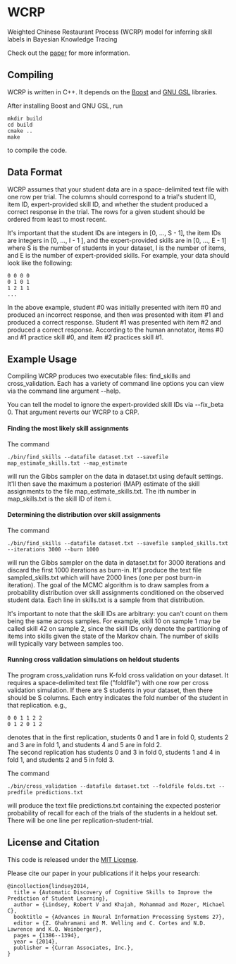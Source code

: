 # WCRP

Weighted Chinese Restaurant Process (WCRP) model for inferring skill labels in Bayesian Knowledge Tracing

Check out the [paper](http://papers.nips.cc/paper/5554-automatic-discovery-of-cognitive-skills-to-improve-the-prediction-of-student-learning) for more information. 


## Compiling

WCRP is written in C++. It depends on the [Boost](http://www.boost.org/) and [GNU GSL](http://www.gnu.org/software/gsl/) libraries. 

After installing Boost and GNU GSL, run

    mkdir build
    cd build
    cmake ..
    make

to compile the code. 


## Data Format 

WCRP assumes that your student data are in a space-delimited text file with one row per trial. 
The columns should correspond to a trial's student ID, item ID, expert-provided skill ID, and whether the student produced a correct response in the trial. 
The rows for a given student should be ordered from least to most recent.  

It's important that the student IDs are integers in \[0, ..., S - 1\], the item IDs are integers in \[0, ..., I - 1 \], and the expert-provided skills are in \[0, ..., E - 1\] where S is the number of students in your dataset, I is the number of items, and E is the number of expert-provided skills. 
For example, your data should look like the following: 

    0 0 0 0
    0 1 0 1
    1 2 1 1
    ...

In the above example, student #0 was initially presented with item #0 and produced an incorrect response, and then was presented with item #1 and produced a correct response.
Student #1 was presented with item #2 and produced a correct response. 
According to the human annotator, items #0 and #1 practice skill #0, and item #2 practices skill #1. 


## Example Usage 

Compiling WCRP produces two executable files: find_skills and cross_validation. 
Each has a variety of command line options you can view via the command line argument --help. 

You can tell the model to ignore the expert-provided skill IDs via --fix_beta 0. 
That argument reverts our WCRP to a CRP. 


#### Finding the most likely skill assignments

The command

    ./bin/find_skills --datafile dataset.txt --savefile map_estimate_skills.txt --map_estimate 

will run the Gibbs sampler on the data in dataset.txt using default settings. It'll then save the maximum a posteriori (MAP) estimate of the skill assignments to the file map_estimate_skills.txt. The ith number in map_skills.txt is the skill ID of item i. 


#### Determining the distribution over skill assignments

The command

    ./bin/find_skills --datafile dataset.txt --savefile sampled_skills.txt --iterations 3000 --burn 1000

will run the Gibbs sampler on the data in dataset.txt for 3000 iterations and discard the first 1000 iterations as burn-in. 
It'll produce the text file sampled_skills.txt which will have 2000 lines (one per post burn-in iteration). 
The goal of the MCMC algorithm is to draw samples from a probability distribution over skill assignments conditioned on the observed student data. 
Each line in skills.txt is a sample from that distribution.

It's important to note that the skill IDs are arbitrary: you can't count on them being the same across samples. For example, skill 10 on sample 1 may be called skill 42 on sample 2, since the skill IDs only denote the partitioning of items into skills given the state of the Markov chain. The number of skills will typically vary between samples too.


#### Running cross validation simulations on heldout students 

The program cross_validation runs K-fold cross validation on your dataset.
It requires a space-delimited text file ("foldfile") with one row per cross validation simulation.
If there are S students in your dataset, then there should be S columns.
Each entry indicates the fold number of the student in that replication. e.g.,

    0 0 1 1 2 2
    0 1 2 0 1 2

denotes that in the first replication, students 0 and 1 are in fold 0, students 2 and 3 are in fold 1, and students 4 and 5 are in fold 2.     
The second replication has students 0 and 3 in fold 0, students 1 and 4 in fold 1, and students 2 and 5 in fold 3. 

The command

    ./bin/cross_validation --datafile dataset.txt --foldfile folds.txt --predfile predictions.txt 

will produce the text file predictions.txt containing the expected posterior probability of recall for each of the trials of the students in a heldout set. 
There will be one line per replication-student-trial. 


## License and Citation

This code is released under the [MIT License](https://github.com/robert-lindsey/WCRP/blob/master/LICENSE.md).

Please cite our paper in your publications if it helps your research: 

    @incollection{lindsey2014,
      title = {Automatic Discovery of Cognitive Skills to Improve the Prediction of Student Learning},
      author = {Lindsey, Robert V and Khajah, Mohammad and Mozer, Michael C},
      booktitle = {Advances in Neural Information Processing Systems 27},
      editor = {Z. Ghahramani and M. Welling and C. Cortes and N.D. Lawrence and K.Q. Weinberger},
      pages = {1386--1394},
      year = {2014},
      publisher = {Curran Associates, Inc.},
    }

